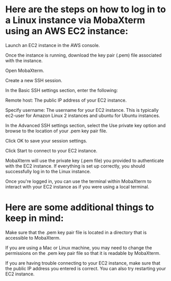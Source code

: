 # Here are the steps on how to log in to a Linux instance via MobaXterm using an AWS EC2 instance:

Launch an EC2 instance in the AWS console.
  
Once the instance is running, download the key pair (.pem) file associated with the instance.
  
Open MobaXterm.
  
Create a new SSH session.
  
In the Basic SSH settings section, enter the following:

Remote host: The public IP address of your EC2 instance.
  
Specify username: The username for your EC2 instance. This is typically ec2-user for Amazon Linux 2 instances and ubuntu for Ubuntu instances.

In the Advanced SSH settings section, select the Use private key option and browse to the location of your .pem key pair file.
  
Click OK to save your session settings.
  
Click Start to connect to your EC2 instance.

MobaXterm will use the private key (.pem file) you provided to authenticate with the EC2 instance. If everything is set up correctly, you should successfully log in to the Linux instance.
  
Once you're logged in, you can use the terminal within MobaXterm to interact with your EC2 instance as if you were using a local terminal.


# Here are some additional things to keep in mind:

Make sure that the .pem key pair file is located in a directory that is accessible to MobaXterm.
  
If you are using a Mac or Linux machine, you may need to change the permissions on the .pem key pair file so that it is readable by MobaXterm.
  
If you are having trouble connecting to your EC2 instance, make sure that the public IP address you entered is correct. You can also try restarting your EC2 instance.
